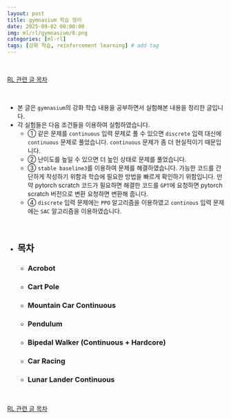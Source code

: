 ```yaml
---
layout: post
title: gymnasium 학습 정리
date: 2025-09-02 00:00:00
img: ml/rl/gymnasium/0.png
categories: [ml-rl] 
tags: [강화 학습, reinforcement learning] # add tag
---
```


<br>

[RL 관련 글 목차](https://gaussian37.github.io/ml-rl-table/)

<br>

- 본 글은 `gymnasium`의 강화 학습 내용을 공부하면서 실험해본 내용을 정리한 글입니다.
- 각 실험들은 다음 조건들을 이용하여 실험하였습니다.
    - ① 같은 문제를 `continuous` 입력 문제로 풀 수 있으면 `discrete` 입력 대신에 `continuous` 문제로 풀었습니다. `continuous` 문제가 좀 더 현실적이기 때문입니다.
    - ② 난이도를 높일 수 있으면 더 높인 상태로 문제를 풀었습니다.
    - ③ `stable baseline3`를 이용하여 문제를 해결하였습니다. 가능한 코드를 간단하게 작성하기 위함과 학습에 필요한 방법을 빠르게 확인하기 위함입니다. 만약 pytorch scratch 코드가 필요하면 해결한 코드를 `GPT`에 요청하면 pytorch scratch 버전으로 변환 요청하면 변환해 줍니다.
    - ④ `discrete` 입력 문제에는 `PPO` 알고리즘을 이용하였고 `continous` 입력 문제에는 `SAC` 알고리즘을 이용하였습니다.

<br>

- ## **목차**
    - ### Acrobot
    - ### Cart Pole
    - ### Mountain Car Continuous
    - ### Pendulum
    - ### Bipedal Walker (Continuous + Hardcore)
    - ### Car Racing
    - ### Lunar Lander Continuous

<br>

[RL 관련 글 목차](https://gaussian37.github.io/ml-rl-table/)

<br>